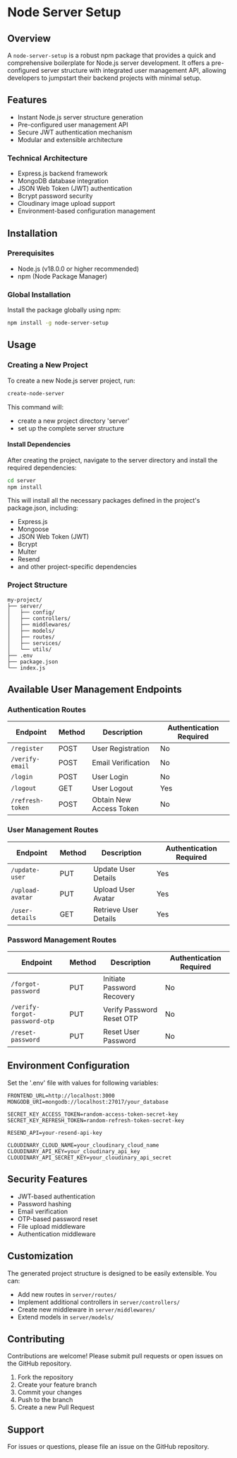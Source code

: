 # Node Server Setup

## Overview

A `node-server-setup` is a robust npm package that provides a quick and comprehensive boilerplate for Node.js server development. It offers a pre-configured server structure with integrated user management API, allowing developers to jumpstart their backend projects with minimal setup.

## Features

- Instant Node.js server structure generation
- Pre-configured user management API 
- Secure JWT authentication mechanism
- Modular and extensible architecture

### Technical Architecture
- Express.js backend framework
- MongoDB database integration
- JSON Web Token (JWT) authentication
- Bcrypt password security
- Cloudinary image upload support
- Environment-based configuration management


## Installation

### Prerequisites

- Node.js (v18.0.0 or higher recommended)
- npm (Node Package Manager)

### Global Installation
Install the package globally using npm:

```bash
npm install -g node-server-setup
```

## Usage

### Creating a New Project

To create a new Node.js server project, run:

```bash
create-node-server
```

This command will:
- create a new project directory 'server'
- set up the complete server structure

#### Install Dependencies

After creating the project, navigate to the server directory and install the required dependencies:

```bash
cd server
npm install
```

This will install all the necessary packages defined in the project's package.json, including:

- Express.js
- Mongoose
- JSON Web Token (JWT)
- Bcrypt
- Multer
- Resend
- and other project-specific dependencies

### Project Structure

```
my-project/
├── server/
│   ├── config/
│   ├── controllers/
│   ├── middlewares/
│   ├── models/
│   ├── routes/
│   ├── services/
│   └── utils/
├── .env
├── package.json
└── index.js
```

## Available User Management Endpoints

### Authentication Routes

| Endpoint                   | Method | Description                    | Authentication Required |
|----------------------------|--------|--------------------------------|-------------------------|
| `/register`                | POST   | User Registration              | No                      |
| `/verify-email`            | POST   | Email Verification             | No                      |
| `/login`                   | POST   | User Login                     | No                      |
| `/logout`                  | GET    | User Logout                    | Yes                     |
| `/refresh-token`           | POST   | Obtain New Access Token        | No                      |

### User Management Routes

| Endpoint                   | Method | Description                    | Authentication Required |
|----------------------------|--------|--------------------------------|-------------------------|
| `/update-user`             | PUT    | Update User Details            | Yes                     |
| `/upload-avatar`           | PUT    | Upload User Avatar             | Yes                     |
| `/user-details`            | GET    | Retrieve User Details          | Yes                     |

### Password Management Routes

| Endpoint                   | Method | Description                    | Authentication Required |
|----------------------------|--------|--------------------------------|-------------------------|
| `/forgot-password`         | PUT    | Initiate Password Recovery     | No                      |
| `/verify-forgot-password-otp` | PUT | Verify Password Reset OTP      | No                      |
| `/reset-password`          | PUT    | Reset User Password            | No                      |

## Environment Configuration

Set the '.env' file with values for following variables:

```
FRONTEND_URL=http://localhost:3000
MONGODB_URI=mongodb://localhost:27017/your_database

SECRET_KEY_ACCESS_TOKEN=random-access-token-secret-key
SECRET_KEY_REFRESH_TOKEN=random-refresh-token-secret-key

RESEND_API=your-resend-api-key

CLOUDINARY_CLOUD_NAME=your_cloudinary_cloud_name
CLOUDINARY_API_KEY=your_cloudinary_api_key
CLOUDINARY_API_SECRET_KEY=your_cloudinary_api_secret

```

## Security Features

- JWT-based authentication
- Password hashing
- Email verification
- OTP-based password reset
- File upload middleware
- Authentication middleware

## Customization

The generated project structure is designed to be easily extensible. You can:
- Add new routes in `server/routes/`
- Implement additional controllers in `server/controllers/`
- Create new middleware in `server/middlewares/`
- Extend models in `server/models/`

## Contributing

Contributions are welcome! Please submit pull requests or open issues on the GitHub repository.

1. Fork the repository
2. Create your feature branch
3. Commit your changes
4. Push to the branch
5. Create a new Pull Request

## Support

For issues or questions, please file an issue on the GitHub repository.
